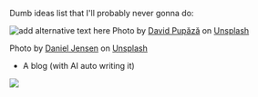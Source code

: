 Dumb ideas list that I'll probably never gonna do:

<img src="foo.jpg" onerror="if (this.src != 'error.jpg') this.src = 'error.jpg';" alt="add alternative text here" />
Photo by <a href="https://unsplash.com/@davfts?utm_source=unsplash&utm_medium=referral&utm_content=creditCopyText">David Pupăză</a> on <a href="https://unsplash.com/photos/heNwUmEtZzo?utm_source=unsplash&utm_medium=referral&utm_content=creditCopyText">Unsplash</a>
  
  Photo by <a href="https://unsplash.com/@dallehj?utm_source=unsplash&utm_medium=referral&utm_content=creditCopyText">Daniel Jensen</a> on <a href="https://unsplash.com/photos/UDleHDOhBZ8?utm_source=unsplash&utm_medium=referral&utm_content=creditCopyText">Unsplash</a>
  

- A blog (with AI auto writing it)


<img src="error.jpg" />


